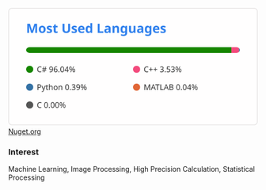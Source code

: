 ![top lang](https://github.com/tk-yoshimura/tk-yoshimura/blob/main/figures/top_lang.svg)  
[Nuget.org](https://www.nuget.org/profiles/T.Yoshimura)  

### Interest  
Machine Learning, Image Processing, High Precision Calculation, Statistical Processing